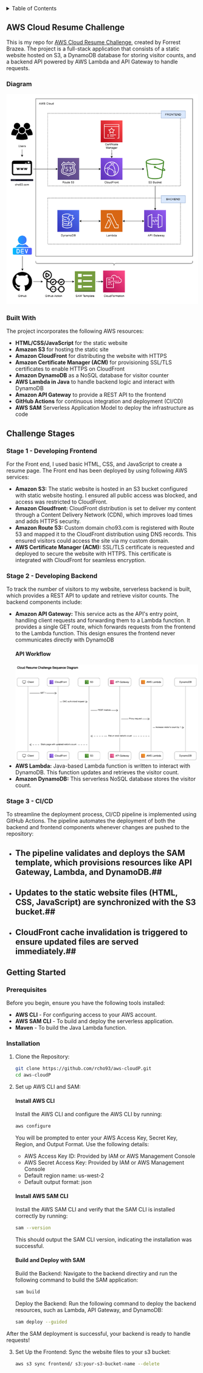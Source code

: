 <!-- TABLE OF CONTENTS -->
<details>
  <summary>Table of Contents</summary>
  <ol>
    <li>
      <a href="#about-the-project">AWS Cloud Resume Challenge</a>
      <ul>
        <li><a href="#built-with">Built With</a></li>
      </ul>
    </li>
    <li>
      <a href="#getting-started">Getting Started</a>
      <ul>
        <li><a href="#prerequisites">Prerequisites</a></li>
        <li><a href="#installation">Installation</a></li>
      </ul>
    </li>
  </ol>
</details>

<!-- ABOUT THE PROJECT -->

## AWS Cloud Resume Challenge

This is my repo for <a href="https://cloudresumechallenge.dev/docs/the-challenge/aws/">AWS Cloud Resume Challenge</a>, created by Forrest Brazea. The project is a full-stack application that consists of a static website hosted on S3, a DynamoDB database for storing visitor counts, and a backend API powered by AWS Lambda and API Gateway to handle requests.

### Diagram

![alt text](image-1.png)

### Built With

The project incorporates the following AWS resources:

- **HTML/CSS/JavaScript** for the static website
- **Amazon S3** for hosting the static site
- **Amazon CloudFront** for distributing the website with HTTPS
- **Amazon Certificate Manager (ACM)** for provisioning SSL/TLS certificates to enable HTTPS on CloudFront
- **Amazon DynamoDB** as a NoSQL database for visitor counter
- **AWS Lambda in Java** to handle backend logic and interact with DynamoDB
- **Amazon API Gateway** to provide a REST API to the frontend
- **GitHub Actions** for continuous integration and deployment (CI/CD)
- **AWS SAM** Serverless Application Model to deploy the infrastructure as code

<!-- STAGES -->
## Challenge Stages ##

### Stage 1 - Developing Frontend ###

For the Front end, I used basic HTML, CSS, and JavaScript to create a resume page.
The Front end has been deployed by using following AWS services: 
- **Amazon S3:** The static website is hosted in an S3 bucket configured with static website hosting. I ensured all public access was blocked, and access was restricted to CloudFront.
- **Amazon Cloudfront:** CloudFront distribution is set to deliver my content through a Content Delivery Network (CDN), which improves load times and adds HTTPS security.
- **Amazon Route 53:** Custom domain cho93.com is registered with Route 53 and mapped it to the CloudFront distribution using DNS records. This ensured visitors could access the site via my custom domain.
- **AWS Certificate Manager (ACM):** SSL/TLS certificate is requested and deployed to secure the website with HTTPS. This certificate is integrated with CloudFront for seamless encryption.

### Stage 2 - Developing Backend ###

To track the number of visitors to my website, serverless backend is built, which provides a REST API to update and retrieve visitor counts. The backend components include:
- **Amazon API Gateway:** This service acts as the API's entry point, handling client requests and forwarding them to a Lambda function. It provides a single GET route, which forwards requests from the frontend to the Lambda function. This design ensures the frontend never communicates directly with DynamoDB
    #### API Workflow
    ![alt text](image-2.png)
- **AWS Lambda:** Java-based Lambda function is written to interact with DynamoDB. This function updates and retrieves the visitor count.
- **Amazon DynamoDB:** This serverless NoSQL database stores the visitor count.

### Stage 3 - CI/CD

To streamline the deployment process, CI/CD pipeline is implemented using GitHub Actions. The pipeline automates the deployment of both the backend and frontend components whenever changes are pushed to the repository: 
- ## The pipeline validates and deploys the SAM template, which provisions resources like API Gateway, Lambda, and DynamoDB.##
- ## Updates to the static website files (HTML, CSS, JavaScript) are synchronized with the S3 bucket.##
- ## CloudFront cache invalidation is triggered to ensure updated files are served immediately.##

<!-- GETTING STARTED -->

## Getting Started

### Prerequisites

Before you begin, ensure you have the following tools installed:

- **AWS CLI** - For configuring access to your AWS account.
- **AWS SAM CLI** - To build and deploy the serverless application.
- **Maven** - To build the Java Lambda function.

### Installation

1.  Clone the Repository:

    ```sh
    git clone https://github.com/rcho93/aws-cloudP.git
    cd aws-cloudP
    ```

2.  Set up AWS CLI and SAM:

    #### Install AWS CLI

    Install the AWS CLI and configure the AWS CLI by running:

    ```sh
    aws configure
    ```

    You will be prompted to enter your AWS Access Key, Secret Key, Region, and Output Format.
    Use the following details:

    - AWS Access Key ID: Provided by IAM or AWS Management Console
    - AWS Secret Access Key: Provided by IAM or AWS Management Console
    - Default region name: us-west-2
    - Default output format: json

    #### Install AWS SAM CLI

    Install the AWS SAM CLI and verify that the SAM CLI is installed correctly by running:

    ```sh
    sam --version
    ```

    This should output the SAM CLI version, indicating the installation was successful.

    #### Build and Deploy with SAM

    Build the Backend: Navigate to the backend directiry and run the following command to build the SAM application:

    ```sh
    sam build
    ```

    Deploy the Backend: Run the following command to deploy the backend resources, such as Lambda, API Gateway, and DynamoDB:

    ```sh
    sam deploy --guided
    ```

After the SAM deployment is successful, your backend is ready to handle requests!

3.  Set Up the Frontend:
    Sync the website files to your s3 bucket:
    ```sh
    aws s3 sync frontend/ s3:your-s3-bucket-name --delete
    ```
